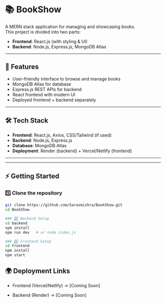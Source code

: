 # 📚 BookShow

A MERN stack application for managing and showcasing books.  
This project is divided into two parts:
- **Frontend**: React.js (with styling & UI)
- **Backend**: Node.js, Express.js, MongoDB Atlas

---

## 🚀 Features
- User-friendly interface to browse and manage books
- MongoDB Atlas for database
- Express.js REST APIs for backend
- React frontend with modern UI
- Deployed frontend + backend separately

---

## 🛠️ Tech Stack
- **Frontend**: React.js, Axios, CSS/Tailwind (if used)
- **Backend**: Node.js, Express.js
- **Database**: MongoDB Atlas
- **Deployment**: Render (backend) + Vercel/Netlify (frontend)

---


---

## ⚡ Getting Started

### 1️⃣ Clone the repository
```bash
git clone https://github.com/Sarasmishra/BookShow.git
cd BookShow

### 2️⃣ Backend Setup
cd backend
npm install
npm run dev   # or node index.js

### 3️⃣ Frontend Setup
cd frontend
npm install
npm start

```
## 🌍 Deployment Links
- Frontend (Vercel/Netlify) → [Coming Soon]

- Backend (Render) → [Coming Soon]


